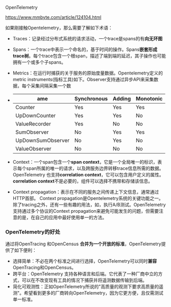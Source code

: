 OpenTelemetry

https://www.mmbyte.com/article/124104.html

如果刚接触Opentelemetry，那么需要了解如下术语：

- Traces：记录经过分布式系统的请求活动，一个trace是spans的有**向无环图**
- Spans：一个trace中表示一个命名的，基于时间的操作。Spans**嵌套形成trace树**。每个trace包含一个根span，描述了端到端的延迟，其子操作也可能拥有一个或多个子spans。
- Metrics：在运行时捕获的关于服务的原始度量数据。Opentelemetry定义的metric instruments(指标工具)如下。Observer支持通过异步API来采集数据，每个采集间隔采集一个数



- | ame               | Synchronous | Adding | Monotonic |
  | ----------------- | ----------- | ------ | --------- |
  | Counter           | Yes         | Yes    | Yes       |
  | UpDownCounter     | Yes         | Yes    | No        |
  | ValueRecorder     | Yes         | No     | No        |
  | SumObserver       | No          | Yes    | Yes       |
  | UpDownSumObserver | No          | Yes    | No        |
  | ValueObserver     | No          | No     | No        |

- Context：一个span包含一个**span context**，它是一个全局唯一的标识，表示每个span所属的唯一的请求，以及跨服务边界转移trace信息所需的数据。OpenTelemetry 也支持**correlation context**，它可以包含用户定义的属性。**correlation context**不是必要的，组件可以选择不携带和存储该信息。

- Context propagation：表示在不同的服务之间传递上下文信息，通常通过HTTP首部。 Context propagation是Opentelemetry系统的关键功能之一。除了tracing之外，还有一些有趣的用法，如，执行A/B测试。OpenTelemetry支持通过多个协议的Context propagation来避免可能发生的问题，但需要注意的是，在自己的应用中最好使用单一的方法。





### OpenTelemetry的好处

通过将OpenTracing 和OpenCensus **合并为一个开放的标准**，OpenTelemetry提供了如下便利：

- 选择简单：不必在两个标准之间进行选择，OpenTelemetry可以同时**兼容** OpenTracing和OpenCensus。
- 跨平台：OpenTelemetry 支持各种语言和后端。它代表了一种厂商中立的方式，可以在不改变现有工具的情况下捕获并将遥测数据传输到后端。
- 简化可观测性：正如OpenTelemetry所说的"高质量的观测下要求高质量的遥测"。希望看到更多的厂商转向OpenTelemetry，因为它更方便，且仅需测试单一标准。